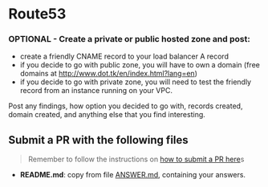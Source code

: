 # Route53

### OPTIONAL - Create a private or public hosted zone and post:

- create a friendly CNAME record to your load balancer A record
- if you decide to go with public zone, you will have to own a domain (free domains at http://www.dot.tk/en/index.html?lang=en)
- if you decide to go with private zone, you will need to test the friendly record from an instance running on your VPC.

Post any findings, how option you decided to go with, records created, domain created, and anything else that you find interesting.

## Submit a PR with the following files

> Remember to follow the instructions on [how to submit a PR here](/README.md#exercises)s

- **README.md**: copy from file [ANSWER.md](ANSWER.md), containing your answers.

